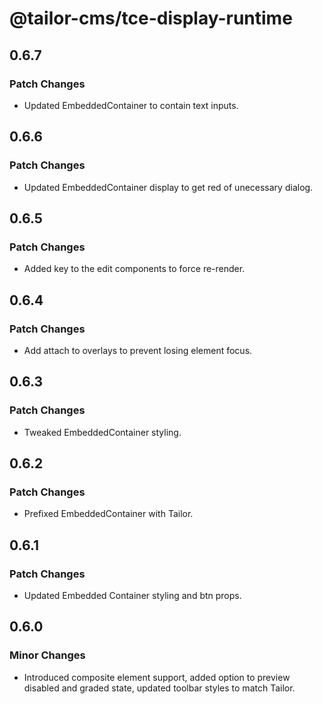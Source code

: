 # @tailor-cms/tce-display-runtime

## 0.6.7

### Patch Changes

- Updated EmbeddedContainer to contain text inputs.

## 0.6.6

### Patch Changes

- Updated EmbeddedContainer display to get red of unecessary dialog.

## 0.6.5

### Patch Changes

- Added key to the edit components to force re-render.

## 0.6.4

### Patch Changes

- Add attach to overlays to prevent losing element focus.

## 0.6.3

### Patch Changes

- Tweaked EmbeddedContainer styling.

## 0.6.2

### Patch Changes

- Prefixed EmbeddedContainer with Tailor.

## 0.6.1

### Patch Changes

- Updated Embedded Container styling and btn props.

## 0.6.0

### Minor Changes

- Introduced composite element support, added option to preview disabled and
  graded state, updated toolbar styles to match Tailor.
